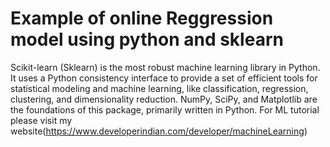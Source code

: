 # Example of online Reggression model using python and sklearn

Scikit-learn (Sklearn) is the most robust machine learning library in Python. It uses a Python consistency interface to provide a set of efficient tools for statistical modeling and machine learning, like classification, regression, clustering, and dimensionality reduction. NumPy, SciPy, and Matplotlib are the foundations of this package, primarily written in Python.
For ML tutorial please visit  my website(https://www.developerindian.com/developer/machineLearning)
